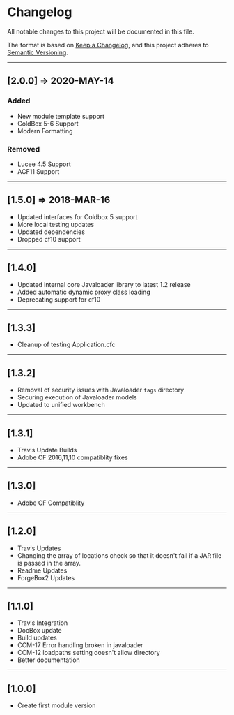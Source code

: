 # Changelog

All notable changes to this project will be documented in this file.

The format is based on [Keep a Changelog](https://keepachangelog.com/en/1.0.0/),
and this project adheres to [Semantic Versioning](https://semver.org/spec/v2.0.0.html).

----

## [2.0.0] => 2020-MAY-14

### Added

* New module template support
* ColdBox 5-6 Support
* Modern Formatting

### Removed

* Lucee 4.5 Support
* ACF11 Support

----

## [1.5.0] => 2018-MAR-16

* Updated interfaces for Coldbox 5 support
* More local testing updates
* Updated dependencies
* Dropped cf10 support

----

## [1.4.0]

* Updated internal core Javaloader library to latest 1.2 release
* Added automatic dynamic proxy class loading
* Deprecating support for cf10

----

## [1.3.3]

* Cleanup of testing Application.cfc

----

## [1.3.2]

* Removal of security issues with Javaloader `tags` directory
* Securing execution of Javaloader models
* Updated to unified workbench

----

## [1.3.1]

* Travis Update Builds
* Adobe CF 2016,11,10 compatiblity fixes

----

## [1.3.0]

* Adobe CF Compatiblity

----

## [1.2.0]

* Travis Updates	
* Changing the array of locations check so that it doesn't fail if a JAR file is passed in the array.
* Readme Updates
* ForgeBox2 Updates

----

## [1.1.0]

* Travis Integration
* DocBox update
* Build updates
* CCM-17 Error handling broken in javaloader
* CCM-12 loadpaths setting doesn't allow directory
* Better documentation

----

## [1.0.0]

* Create first module version